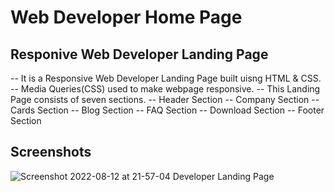 # Web Developer Home Page

## Responive Web Developer Landing Page
-- It is a Responsive Web Developer Landing Page built uisng HTML & CSS.
-- Media Queries(CSS) used to make webpage responsive.
-- This Landing Page consists of seven sections.
    -- Header Section
    -- Company Section
    -- Cards Section
    -- Blog Section
    -- FAQ Section
    -- Download Section
    -- Footer Section

## Screenshots

![Screenshot 2022-08-12 at 21-57-04 Developer Landing Page](https://user-images.githubusercontent.com/110158807/184409186-2c25ede0-9df4-4c0f-87b5-1cc80fe0c284.png)
